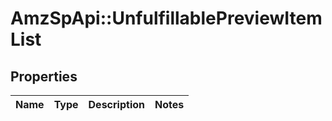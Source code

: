 # AmzSpApi::UnfulfillablePreviewItemList

## Properties
Name | Type | Description | Notes
------------ | ------------- | ------------- | -------------

